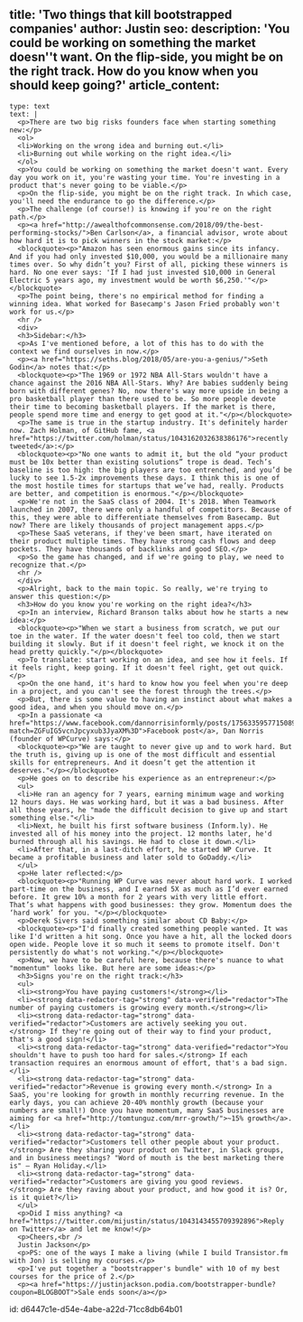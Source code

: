 title: 'Two things that kill bootstrapped companies'
author: Justin
seo:
  description: 'You could be working on something the market doesn''t want. On the flip-side, you might be on the right track. How do you know when you should keep going?'
article_content:
  -
    type: text
    text: |
      <p>There are two big risks founders face when starting something new:</p>
      <ol>
      <li>Working on the wrong idea and burning out.</li>
      <li>Burning out while working on the right idea.</li>
      </ol>
      <p>You could be working on something the market doesn't want. Every day you work on it, you're wasting your time. You're investing in a product that's never going to be viable.</p>
      <p>On the flip-side, you might be on the right track. In which case, you'll need the endurance to go the difference.</p>
      <p>The challenge (of course!) is knowing if you're on the right path.</p>
      <p><a href="http://awealthofcommonsense.com/2018/09/the-best-performing-stocks/">Ben Carlson</a>, a financial advisor, wrote about how hard it is to pick winners in the stock market:</p>
      <blockquote><p>"Amazon has seen enormous gains since its infancy. And if you had only invested $10,000, you would be a millionaire many times over. So why didn’t you? First of all, picking these winners is hard. No one ever says: 'If I had just invested $10,000 in General Electric 5 years ago, my investment would be worth $6,250.'"</p></blockquote>
      <p>The point being, there's no empirical method for finding a winning idea. What worked for Basecamp's Jason Fried probably won't work for us.</p>
      <hr />
      <div>
      <h3>Sidebar:</h3>
      <p>As I've mentioned before, a lot of this has to do with the context we find ourselves in now.</p>
      <p><a href="https://seths.blog/2018/05/are-you-a-genius/">Seth Godin</a> notes that:</p>
      <blockquote><p>"The 1969 or 1972 NBA All-Stars wouldn't have a chance against the 2016 NBA All-Stars. Why? Are babies suddenly being born with different genes? No, now there's way more upside in being a pro basketball player than there used to be. So more people devote their time to becoming basketball players. If the market is there, people spend more time and energy to get good at it."</p></blockquote>
      <p>The same is true in the startup industry. It's definitely harder now. Zach Holman, of GitHub fame, <a href="https://twitter.com/holman/status/1043162032638386176">recently tweeted</a>:</p>
      <blockquote><p>"No one wants to admit it, but the old “your product must be 10x better than existing solutions” trope is dead. Tech’s baseline is too high: the big players are too entrenched, and you’d be lucky to see 1.5-2x improvements these days. I think this is one of the most hostile times for startups that we’ve had, really. Products are better, and competition is enormous."</p></blockquote>
      <p>We're not in the SaaS class of 2004. It's 2018. When Teamwork launched in 2007, there were only a handful of competitors. Because of this, they were able to differentiate themselves from Basecamp. But now? There are likely thousands of project management apps.</p>
      <p>These SaaS veterans, if they've been smart, have iterated on their product multiple times. They have strong cash flows and deep pockets. They have thousands of backlinks and good SEO.</p>
      <p>So the game has changed, and if we're going to play, we need to recognize that.</p>
      <hr />
      </div>
      <p>Alright, back to the main topic. So really, we're trying to answer this question:</p>
      <h3>How do you know you're working on the right idea?</h3>
      <p>In an interview, Richard Branson talks about how he starts a new idea:</p>
      <blockquote><p>"When we start a business from scratch, we put our toe in the water. If the water doesn't feel too cold, then we start building it slowly. But if it doesn't feel right, we knock it on the head pretty quickly."</p></blockquote>
      <p>To translate: start working on an idea, and see how it feels. If it feels right, keep going. If it doesn't feel right, get out quick.</p>
      <p>On the one hand, it's hard to know how you feel when you're deep in a project, and you can't see the forest through the trees.</p>
      <p>But, there is some value to having an instinct about what makes a good idea, and when you should move on.</p>
      <p>In a passionate <a href="https://www.facebook.com/dannorrisinformly/posts/1756335957715089?match=ZGFuIG5vcnJpcyxub3JyaXM%3D">Facebook post</a>, Dan Norris (founder of WPCurve) says:</p>
      <blockquote><p>"We are taught to never give up and to work hard. But the truth is, giving up is one of the most difficult and essential skills for entrepreneurs. And it doesn’t get the attention it deserves."</p></blockquote>
      <p>He goes on to describe his experience as an entrepreneur:</p>
      <ul>
      <li>He ran an agency for 7 years, earning minimum wage and working 12 hours days. He was working hard, but it was a bad business. After all those years, he "made the difficult decision to give up and start something else."</li>
      <li>Next, he built his first software business (Inform.ly). He invested all of his money into the project. 12 months later, he'd burned through all his savings. He had to close it down.</li>
      <li>After that, in a last-ditch effort, he started WP Curve. It became a profitable business and later sold to GoDaddy.</li>
      </ul>
      <p>He later reflected:</p>
      <blockquote><p>"Running WP Curve was never about hard work. I worked part-time on the business, and I earned 5X as much as I’d ever earned before. It grew 10% a month for 2 years with very little effort. That’s what happens with good businesses: they grow. Momentum does the ‘hard work’ for you. "</p></blockquote>
      <p>Derek Sivers said something similar about CD Baby:</p>
      <blockquote><p>"I'd finally created something people wanted. It was like I'd written a hit song. Once you have a hit, all the locked doors open wide. People love it so much it seems to promote itself. Don't persistently do what's not working."</p></blockquote>
      <p>Now, we have to be careful here, because there's nuance to what "momentum" looks like. But here are some ideas:</p>
      <h3>Signs you're on the right track:</h3>
      <ul>
      <li><strong>You have paying customers!</strong></li>
      <li><strong data-redactor-tag="strong" data-verified="redactor">The number of paying customers is growing every month.</strong></li>
      <li><strong data-redactor-tag="strong" data-verified="redactor">Customers are actively seeking you out.</strong> If they're going out of their way to find your product, that's a good sign!</li>
      <li><strong data-redactor-tag="strong" data-verified="redactor">You shouldn't have to push too hard for sales.</strong> If each transaction requires an enormous amount of effort, that's a bad sign.</li>
      <li><strong data-redactor-tag="strong" data-verified="redactor">Revenue is growing every month.</strong> In a SaaS, you're looking for growth in monthly recurring revenue. In the early days, you can achieve 20-40% monthly growth (because your numbers are small!) Once you have momentum, many SaaS businesses are aiming for <a href="http://tomtunguz.com/mrr-growth/">~15% growth</a>.</li>
      <li><strong data-redactor-tag="strong" data-verified="redactor">Customers tell other people about your product.</strong> Are they sharing your product on Twitter, in Slack groups, and in business meetings? "Word of mouth is the best marketing there is" – Ryan Holiday.</li>
      <li><strong data-redactor-tag="strong" data-verified="redactor">Customers are giving you good reviews.</strong> Are they raving about your product, and how good it is? Or, is it quiet?</li>
      </ul>
      <p>Did I miss anything? <a href="https://twitter.com/mijustin/status/1043143455709392896">Reply on Twitter</a> and let me know!</p>
      <p>Cheers,<br />
      Justin Jackson</p>
      <p>PS: one of the ways I make a living (while I build Transistor.fm with Jon) is selling my courses.</p>
      <p>I've put together a "bootstrapper's bundle" with 10 of my best courses for the price of 2.</p>
      <p><a href="https://justinjackson.podia.com/bootstrapper-bundle?coupon=BLOGBOOT">Sale ends soon</a></p>
      
id: d6447c1e-d54e-4abe-a22d-71cc8db64b01
